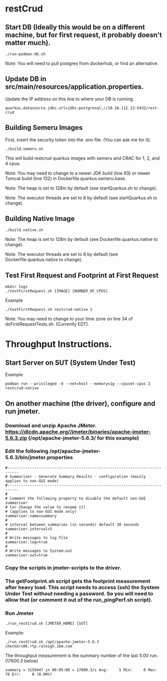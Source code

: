# restCrud

## Start DB (Ideally this would be on a different machine, but for first request, it probably doesn't matter much).
```
./run-podman-db.sh
```
Note: You will need to pull postgres from dockerhub, or find an alternative.

## Update DB in src/main/resources/application.properties. 
Update the IP address on this line to where your DB is running.
```
quarkus.datasource.jdbc.url=jdbc:postgresql://10.16.112.12:5432/rest-crud
```

## Building Semeru Images
First, insert the security token into the .env file. (You can ask me for it).
```
./build.semeru.sh
```
This will build restcrud quarkus images with semeru and CRAC for 1, 2, and 4 cpus.

Note: You may need to change to a newer JDK build (line 93) or newer Tomcat build (line 132) in Dockerfile.quarkus.semeru.base. 

Note: The heap is set to 128m by default (see startQuarkus.sh to change).

Note: The executor threads are set to 8 by default (see startQuarkus.sh to change).

## Building Native Image
```
./build.native.sh
```
Note: The heap is set to 128m by default (see Dockerfile.quarkus.native to change).

Note: The executor threads are set to 8 by default (see Dockerfile.quarkus.native to change).


## Test First Request and Footprint at First Request
```
mkdir logs
./testFirstRequest.sh [IMAGE] [NUMBER_OF_CPUS]
```

Example
```
./testFirstRequest.sh restcrud-native 1
```

Note: You may need to change to your time zone on line 34 of doFirstRequestTests.sh. (Currently EDT).

# Throughput Instructions.

## Start Server on SUT (System Under Test)

Example
```
podman run --privileged -d --net=host --memory=1g --cpuset-cpus 2 restcrud-native
```

## On another machine (the driver), configure and run jmeter.

### Download and unzip Apache JMeter. https://dlcdn.apache.org//jmeter/binaries/apache-jmeter-5.6.3.zip (/opt/apache-jmeter-5.6.3/ for this example)

### Edit the following /opt/apache-jmeter-5.6.3/bin/jmeter.properties
```
#---------------------------------------------------------------------------
# Summariser - Generate Summary Results - configuration (mainly applies to non-GUI mode)
#---------------------------------------------------------------------------
#
# Comment the following property to disable the default non-GUI summariser
# [or change the value to rename it]
# (applies to non-GUI mode only)
summariser.name=summary
#
# interval between summaries (in seconds) default 30 seconds
summariser.interval=5
#
# Write messages to log file
summariser.log=true
#
# Write messages to System.out
summariser.out=true
```

### Copy the scripts in jmeter-scripts to the driver.

### The getFootprint.sh script gets the footprint measurement after heavy load. This script needs to access (ssh) the System Under Test without needing a password. So you will need to allow that (or comment it out of the run_pingPerf.sh script).

### Run Jmeter
```
./run_restCrud.sh [JMETER_HOME] [SUT]
```
Example:
```
./run_restCrud.sh /opt/apache-jmeter-5.6.3 checkers06.rtp.raleigh.ibm.com
```

The throughput measurement is the summary number of the last 5:00 run. (17600.3 below)
```
summary = 3159447 in 00:05:00 = 17600.3/s Avg:     5 Min:     0 Max:    70 Err:     0 (0.00%)
```


